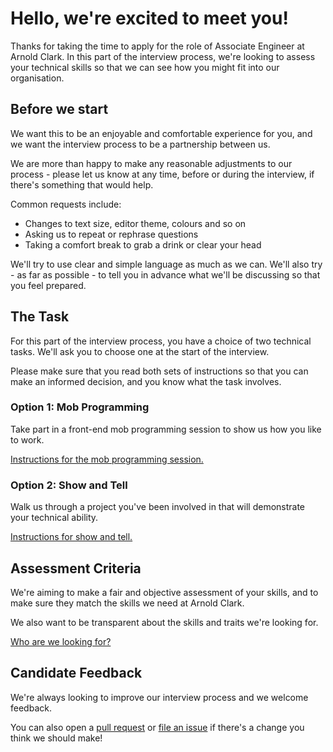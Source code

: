 # Hello, we're excited to meet you!

Thanks for taking the time to apply for the role of Associate Engineer at Arnold Clark. In this part of the interview process, we're looking to assess your technical skills so that we can see how you might fit into our organisation.

## Before we start

We want this to be an enjoyable and comfortable experience for you, and we want the interview process to be a partnership between us.

We are more than happy to make any reasonable adjustments to our process - please let us know at any time, before or during the interview, if there's something that would help.

Common requests include:

- Changes to text size, editor theme, colours and so on
- Asking us to repeat or rephrase questions
- Taking a comfort break to grab a drink or clear your head

We'll try to use clear and simple language as much as we can. We'll also try - as far as possible - to tell you in advance what we'll be discussing so that you feel prepared.

## The Task

For this part of the interview process, you have a choice of two technical tasks. We'll ask you to choose one at the start of the interview.

Please make sure that you read both sets of instructions so that you can make an informed decision, and you know what the task involves.

### Option 1: Mob Programming

Take part in a front-end mob programming session to show us how you like to work.

[Instructions for the mob programming session.](MobProgramming.md)

### Option 2: Show and Tell

Walk us through a project you've been involved in that will demonstrate your technical ability.

[Instructions for show and tell.](ShowAndTell.md)

## Assessment Criteria

We're aiming to make a fair and objective assessment of your skills, and to make sure they match the skills we need at Arnold Clark.

We also want to be transparent about the skills and traits we're looking for.

[Who are we looking for?](WhoAreWeLookingFor.md)

## Candidate Feedback

We're always looking to improve our interview process and we welcome feedback.

You can also open a [pull request](https://github.com/arnoldclark/front-end-mob-programming/pulls) or [file an issue](https://github.com/arnoldclark/front-end-mob-programming/issues) if there's a change you think we should make!
